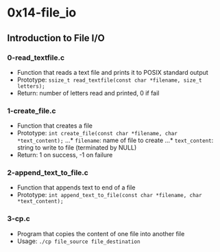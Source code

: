 # 0x14-file_io

## Introduction to File I/O
### 0-read_textfile.c
* Function that reads a text file and prints it to POSIX standard output
* Prototype: `ssize_t read_textfile(const char *filename, size_t letters);`
* Return: number of letters read and printed, 0 if fail

### 1-create_file.c
* Function that creates a file
* Prototype: `int create_file(const char *filename, char *text_content);`
...* `filename`: name of file to create
...* `text_content`: string to write to file (terminated by NULL)
* Return: 1 on success, -1 on failure

### 2-append_text_to_file.c
* Function that appends text to end of a file
* Prototype: `int append_text_to_file(const char *filename, char *text_content);`

### 3-cp.c
* Program that copies the content of one file into another file
* Usage:
`./cp file_source file_destination`
